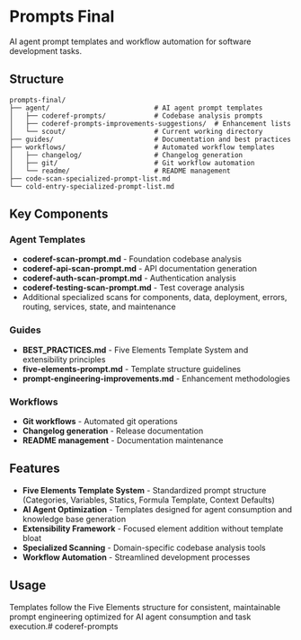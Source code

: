 # Prompts Final

AI agent prompt templates and workflow automation for software development tasks.

## Structure

```
prompts-final/
├── agent/                          # AI agent prompt templates
│   ├── coderef-prompts/            # Codebase analysis prompts
│   ├── coderef-prompts-improvements-suggestions/  # Enhancement lists
│   └── scout/                      # Current working directory
├── guides/                         # Documentation and best practices
├── workflows/                      # Automated workflow templates
│   ├── changelog/                  # Changelog generation
│   ├── git/                        # Git workflow automation
│   └── readme/                     # README management
├── code-scan-specialized-prompt-list.md
└── cold-entry-specialized-prompt-list.md
```

## Key Components

### Agent Templates
- **coderef-scan-prompt.md** - Foundation codebase analysis
- **coderef-api-scan-prompt.md** - API documentation generation
- **coderef-auth-scan-prompt.md** - Authentication analysis
- **coderef-testing-scan-prompt.md** - Test coverage analysis
- Additional specialized scans for components, data, deployment, errors, routing, services, state, and maintenance

### Guides
- **BEST_PRACTICES.md** - Five Elements Template System and extensibility principles
- **five-elements-prompt.md** - Template structure guidelines
- **prompt-engineering-improvements.md** - Enhancement methodologies

### Workflows
- **Git workflows** - Automated git operations
- **Changelog generation** - Release documentation
- **README management** - Documentation maintenance

## Features

- **Five Elements Template System** - Standardized prompt structure (Categories, Variables, Statics, Formula Template, Context Defaults)
- **AI Agent Optimization** - Templates designed for agent consumption and knowledge base generation
- **Extensibility Framework** - Focused element addition without template bloat
- **Specialized Scanning** - Domain-specific codebase analysis tools
- **Workflow Automation** - Streamlined development processes

## Usage

Templates follow the Five Elements structure for consistent, maintainable prompt engineering optimized for AI agent consumption and task execution.#   c o d e r e f - p r o m p t s  
 